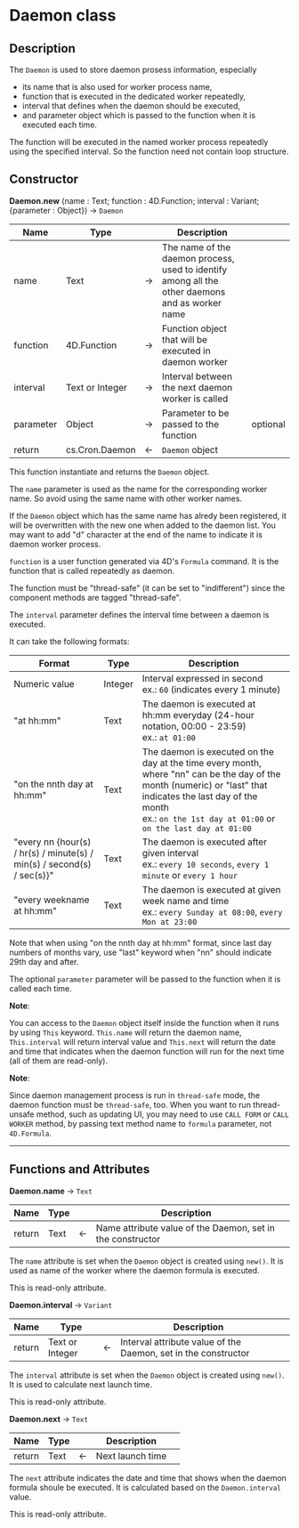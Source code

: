 ﻿<!-- The "Daemon" class is used to store daemon prosess information -->
# Daemon class

## Description

The `Daemon` is used to store daemon prosess information, especially 
* its name that is also used for worker process name, 
* function that is executed in the dedicated worker repeatedly, 
* interval that defines when the daemon should be executed, 
* and parameter object which is passed to the function when it is executed each time.

The function will be executed in the named worker process repeatedly using the specified interval. So the function need not contain loop structure.

## Constructor

**Daemon.new** (name : Text; function : 4D.Function; interval : Variant; {parameter : Object}) -> `Daemon`

|Name|Type||Description||
|-----|-----|-----|-----|-----|
|name|Text|&#x2192;|The name of the daemon process, used to identify among all the other daemons and as worker name||
|function|4D.Function|&#x2192;|Function object that will be executed in daemon worker||
|interval|Text or Integer|&#x2192;|Interval between the next daemon worker is called||
|parameter|Object|&#x2192;|Parameter to be passed to the function|optional|
|return|cs.Cron.Daemon|&#x2190;|`Daemon` object||

This function instantiate and returns the `Daemon` object.

The `name` parameter is used as the name for the corresponding worker name. So avoid using the same name with other worker names. 

If the `Daemon` object which has the same name has alredy been registered, it will be overwritten with the new one when added to the daemon list. You may want to add "d" character at the end of the name to indicate it is daemon worker process.

`function` is a user function generated via 4D's `Formula` command. It is the function that is called repeatedly as daemon.

The function must be "thread-safe" (it can be set to "indifferent") since the component methods are tagged "thread-safe".

The `interval` parameter defines the interval time between a daemon is executed.

It can take the following formats:

|Format|Type|Description|
|-----|-----|-----|
|Numeric value|Integer|Interval expressed in second<br>ex.: `60` (indicates every 1 minute)|
|"at hh:mm"|Text|The daemon is executed at hh:mm everyday (24-hour notation, 00:00 - 23:59)<br>ex.: `at 01:00`|
|"on the nnth day at hh:mm"|Text|The daemon is executed on the day at the time every month, where "nn" can be the day of the month (numeric) or "last" that indicates the last day of the month<br>ex.: `on the 1st day at 01:00` or `on the last day at 01:00`|
|"every nn {hour(s) / hr(s) / minute(s) / min(s) / second(s) / sec(s)}"|Text|The daemon is executed after given interval<br>ex.: `every 10 seconds`, `every 1 minute` or `every 1 hour`|
|"every weekname at hh:mm"|Text|The daemon is executed at given week name and time<br>ex.: `every Sunday at 08:00`, `every Mon at 23:00`|

Note that when using "on the nnth day at hh:mm" format, since last day numbers of months vary, use "last" keyword when "nn" should indicate 29th day and after.

The optional `parameter` parameter will be passed to the function when it is called each time.

**Note**:

You can access to the `Daemon` object itself inside the function when it runs by using `This` keyword. `This.name` will return the daemon name, `This.interval` will return interval value and `This.next` will return the date and time that indicates when the daemon function will run for the next time (all of them are read-only).

**Note**:

Since daemon management process is run in `thread-safe` mode, the daemon function must be `thread-safe`, too. When you want to run thread-unsafe method, such as updating UI, you may need to use `CALL FORM` or `CALL WORKER` method, by passing text method name to `formula` parameter, not `4D.Formula`.

---

## Functions and Attributes

**Daemon.name** -> `Text`

|Name|Type||Description||
|-----|-----|-----|-----|-----|
|return|Text|&#x2190;|Name attribute value of the Daemon, set in the constructor||

The `name` attribute is set when the `Daemon` object is created using `new()`. It is used as name of the worker where the daemon formula is executed.

This is read-only attribute.

**Daemon.interval** -> `Variant`

|Name|Type||Description||
|-----|-----|-----|-----|-----|
|return|Text or Integer|&#x2190;|Interval attribute value of the Daemon, set in the constructor||

The `interval` attribute is set when the `Daemon` object is created using `new()`. It is used to calculate next launch time.

This is read-only attribute.

**Daemon.next** -> `Text`

|Name|Type||Description||
|-----|-----|-----|-----|-----|
|return|Text|&#x2190;|Next launch time||

The `next` attribute indicates the date and time that shows when the daemon formula shoule be executed. It is calculated based on the `Daemon.interval` value.

This is read-only attribute.

